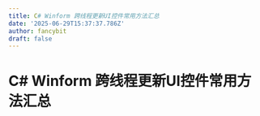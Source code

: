```yaml
---
title: C# Winform 跨线程更新UI控件常用方法汇总
date: '2025-06-29T15:37:37.786Z'
author: fancybit
draft: false
---
```

<div class="header"><h1 class="single-title animate__animated animate__pulse animate__faster">C# Winform 跨线程更新UI控件常用方法汇总</h1></div>

<div class="content" id="content"><!-- raw HTML omitted --><!-- raw HTML omitted --><!-- raw HTML omitted --><!-- raw HTML omitted --><!-- raw HTML omitted --><!-- raw HTML omitted --><!-- raw HTML omitted --><!-- raw HTML omitted --><!-- raw HTML omitted --><!-- raw HTML omitted --><!-- raw HTML omitted --><p><!-- raw HTML omitted --><!-- raw HTML omitted --><!-- raw HTML omitted --><!-- raw HTML omitted --><!-- raw HTML omitted --></p><!-- raw HTML omitted --><!-- raw HTML omitted --><!-- raw HTML omitted --><!-- raw HTML omitted --><!-- raw HTML omitted --><!-- raw HTML omitted --><p><!-- raw HTML omitted --><!-- raw HTML omitted --><!-- raw HTML omitted --><!-- raw HTML omitted --><!-- raw HTML omitted --></p><!-- raw HTML omitted --><!-- raw HTML omitted --><p><!-- raw HTML omitted --><!-- raw HTML omitted --><!-- raw HTML omitted --><!-- raw HTML omitted --><!-- raw HTML omitted --></p><!-- raw HTML omitted --><!-- raw HTML omitted --><!-- raw HTML omitted --><!-- raw HTML omitted --><!-- raw HTML omitted --><p><!-- raw HTML omitted --><!-- raw HTML omitted --><!-- raw HTML omitted --><!-- raw HTML omitted --><!-- raw HTML omitted --></p><!-- raw HTML omitted --><!-- raw HTML omitted --><p><!-- raw HTML omitted --><!-- raw HTML omitted --><!-- raw HTML omitted --><!-- raw HTML omitted --><!-- raw HTML omitted --></p><!-- raw HTML omitted --><!-- raw HTML omitted --><!-- raw HTML omitted --><!-- raw HTML omitted --><!-- raw HTML omitted --><!-- raw HTML omitted --><!-- raw HTML omitted --><!-- raw HTML omitted --><p><!-- raw HTML omitted --><!-- raw HTML omitted --><!-- raw HTML omitted --><!-- raw HTML omitted --><!-- raw HTML omitted --></p><!-- raw HTML omitted --><!-- raw HTML omitted --><p><!-- raw HTML omitted --><!-- raw HTML omitted --><!-- raw HTML omitted --><!-- raw HTML omitted --><!-- raw HTML omitted --></p><!-- raw HTML omitted --><!-- raw HTML omitted --><!-- raw HTML omitted --><!-- raw HTML omitted --><precode language="" precodenum="0"></precode><!-- raw HTML omitted --><!-- raw HTML omitted --><precode language="" precodenum="1"></precode><!-- raw HTML omitted --><!-- raw HTML omitted --><precode language="" precodenum="2"></precode><!-- raw HTML omitted --><!-- raw HTML omitted --><precode language="" precodenum="3"></precode></div>

